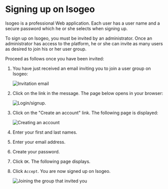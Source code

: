 # Signing up on Isogeo

Isogeo is a professional Web application. Each user has a user name and a secure password which he or she selects when signing up.

To sign up on Isogeo, you must be invited by an administrator. Once an administrator has access to the platform, he or she can invite as many users as desired to join his or her user group.

Proceed as follows once you have been invited:

1.	You have just received an email inviting you to join a user group on Isogeo:

    ![Invitation email](/assets/Isogeo_invitation_mail_1.png "You are invited to Isogeo - Check the spam folder")

2.	Click on the link in the message. The page below opens in your browser:

    ![Login/signup](/assets/Isogeo_invitation_accueil_1.png "Log in or create your account").

3.	Click on the "Create an account" link.  The following page is displayed:

    ![Creating an account](/assets/ID_creation_compte.png "Isogeo signup form")

4.	Enter your first and last names.

5.	Enter your email address.

6.	Create your password.

7.	Click `OK`. The following page displays.

8.	Click `Accept`. You are now signed up on Isogeo.

    ![Joining the group that invited you](/assets/Isogeo_invitation_interface_1.png "Welcome to the group that invited you")





